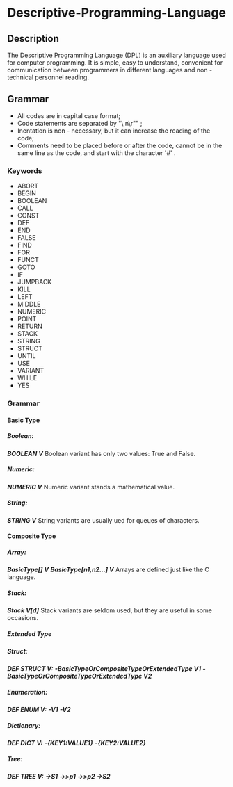 # Descriptive-Programming-Language

## Description

The Descriptive Programming Language (DPL) is an auxiliary language used for computer programming. It is simple, easy to understand, convenient for communication between programmers in different languages and non - technical personnel reading. 

## Grammar

- All codes are in capital case format; 
- Code statements are separated by "\ n\r"" ; 
- Inentation is non - necessary, but it can increase the reading of the code; 
- Comments need to be placed before or after the code, cannot be in the same line as the code, and start with the character '#' . 

### Keywords

- ABORT
- BEGIN
- BOOLEAN
- CALL
- CONST
- DEF
- END
- FALSE
- FIND
- FOR
- FUNCT
- GOTO
- IF
- JUMPBACK
- KILL
- LEFT
- MIDDLE
- NUMERIC
- POINT
- RETURN
- STACK
- STRING
- STRUCT
- UNTIL
- USE
- VARIANT
- WHILE
- YES

### Grammar

#### Basic Type

##### Boolean:

***BOOLEAN V***
Boolean variant has only two values: True and False. 

##### Numeric:

***NUMERIC V***
Numeric variant stands a mathematical value.

##### String:

***STRING V***
String variants are usually ued for queues of characters.

#### Composite Type

##### Array:

***BasicType[] V***
***BasicType[n1,n2...] V***
Arrays are defined just like the C language.

##### Stack:

***Stack V[d]***
Stack variants are seldom used, but they are useful in some occasions.

##### Extended Type

##### Struct:

***DEF STRUCT V:***
***-BasicTypeOrCompositeTypeOrExtendedType V1***
***-BasicTypeOrCompositeTypeOrExtendedType V2***

##### Enumeration:

***DEF ENUM V:***
***-V1***
***-V2***

##### Dictionary:

***DEF DICT V:***
***-{KEY1:VALUE1}***
***-{KEY2:VALUE2}***

##### Tree:

***DEF TREE V:***
***->S1***
***->>p1***
***->>p2***
***->S2***
